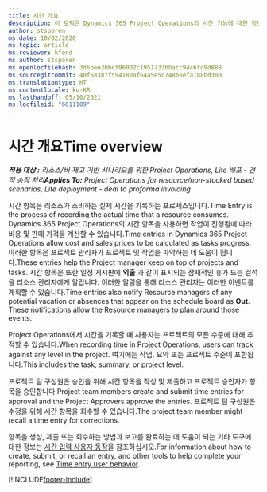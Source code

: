 ```yaml
---
title: 시간 개요
description: 이 토픽은 Dynamics 365 Project Operations의 시간 기능에 대한 정보를 제공합니다.
author: stsporen
ms.date: 10/02/2020
ms.topic: article
ms.reviewer: kfend
ms.author: stsporen
ms.openlocfilehash: 3d6bee3bbcf96002c1951733bbacc94c6fc9d888
ms.sourcegitcommit: 40f68387f594180af64a5e5c748b6efa188bd300
ms.translationtype: HT
ms.contentlocale: ko-KR
ms.lasthandoff: 05/10/2021
ms.locfileid: "6011109"
---
```

# <a name="time-overview"></a><span data-ttu-id="4ab60-103">시간 개요</span><span class="sxs-lookup"><span data-stu-id="4ab60-103">Time overview</span></span>

<span data-ttu-id="4ab60-104">_**적용 대상 :** 리소스/비 재고 기반 시나리오를 위한 Project Operations, Lite 배포 - 견적 송장 처리_</span><span class="sxs-lookup"><span data-stu-id="4ab60-104">_**Applies To:** Project Operations for resource/non-stocked based scenarios, Lite deployment - deal to proforma invoicing_</span></span>

<span data-ttu-id="4ab60-105">시간 항목은 리소스가 소비하는 실제 시간을 기록하는 프로세스입니다.</span><span class="sxs-lookup"><span data-stu-id="4ab60-105">Time Entry is the process of recording the actual time that a resource consumes.</span></span> <span data-ttu-id="4ab60-106">Dynamics 365 Project Operations의 시간 항목을 사용하면 작업이 진행됨에 따라 비용 및 판매 가격을 계산할 수 있습니다.</span><span class="sxs-lookup"><span data-stu-id="4ab60-106">Time entries in Dynamics 365 Project Operations allow cost and sales prices to be calculated as tasks progress.</span></span> <span data-ttu-id="4ab60-107">이러한 항목은 프로젝트 관리자가 프로젝트 및 작업을 파악하는 데 도움이 됩니다.</span><span class="sxs-lookup"><span data-stu-id="4ab60-107">These entries help the Project manager keep on top of projects and tasks.</span></span> <span data-ttu-id="4ab60-108">시간 항목은 또한 일정 게시판에 **외출** 과 같이 표시되는 잠재적인 휴가 또는 결석을 리소스 관리자에게 알립니다. 이러한 알림을 통해 리소스 관리자는 이러한 이벤트를 계획할 수 있습니다.</span><span class="sxs-lookup"><span data-stu-id="4ab60-108">Time entries also notify Resource managers of any potential vacation or absences that appear on the schedule board as **Out**. These notifications allow the Resource managers to plan around those events.</span></span>

<span data-ttu-id="4ab60-109">Project Operations에서 시간을 기록할 때 사용자는 프로젝트의 모든 수준에 대해 추적할 수 있습니다.</span><span class="sxs-lookup"><span data-stu-id="4ab60-109">When recording time in Project Operations, users can track against any level in the project.</span></span> <span data-ttu-id="4ab60-110">여기에는 작업, 요약 또는 프로젝트 수준이 포함됩니다.</span><span class="sxs-lookup"><span data-stu-id="4ab60-110">This includes the task, summary, or project level.</span></span>

<span data-ttu-id="4ab60-111">프로젝트 팀 구성원은 승인을 위해 시간 항목을 작성 및 제출하고 프로젝트 승인자가 항목을 승인합니다.</span><span class="sxs-lookup"><span data-stu-id="4ab60-111">Project team members create and submit time entries for approval and the Project Approvers approve the entries.</span></span> <span data-ttu-id="4ab60-112">프로젝트 팀 구성원은 수정을 위해 시간 항목을 회수할 수 있습니다.</span><span class="sxs-lookup"><span data-stu-id="4ab60-112">The project team member might recall a time entry for corrections.</span></span>

<span data-ttu-id="4ab60-113">항목을 생성, 제출 또는 회수하는 방법과 보고를 완료하는 데 도움이 되는 기타 도구에 대한 정보는 [시간 입력 사용자 동작](ui-behavior-time.md)을 참조하십시오.</span><span class="sxs-lookup"><span data-stu-id="4ab60-113">For information about how to create, submit, or recall an entry, and other tools to help complete your reporting, see [Time entry user behavior](ui-behavior-time.md).</span></span>



[!INCLUDE[footer-include](../includes/footer-banner.md)]